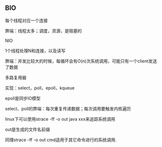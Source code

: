 ## BIO

每个线程对应一个连接

弊端：线程太多；调度，资源，是阻塞的



NIO

1个线程处理N和连接，以及读写

弊端：并发比较大的时候，每循环会有O(n)次系统调用，可能只有一个client发送了数据



多路复用器

实现：select，poll，epoll，kqueue

epoll是同步IO模型

select、poll的弊端：每次重复传递数据；每次调用要触发内核遍历





linux下可以使用strace -ff -o out java xxx来追踪系统调用

out是生成的文件名前缀

同理strace -ff -o out cmd适用于其它命令进行的系统调用.


